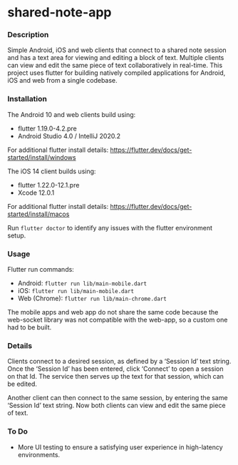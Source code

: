 # shared-note-app

### Description
Simple Android, iOS and web clients that connect to a shared note session and has a text area for viewing and editing a block of text. 
Multiple clients can view and edit the same piece of text collaboratively in real-time.
This project uses flutter for building natively compiled applications for Android, iOS and web from a single codebase.

### Installation
The Android 10 and web clients build using: 
* flutter 1.19.0-4.2.pre
* Android Studio 4.0 / IntelliJ 2020.2

For additional flutter install details: <https://flutter.dev/docs/get-started/install/windows>

The iOS 14 client builds using:
* flutter 1.22.0-12.1.pre
* Xcode 12.0.1

For additional flutter install details: <https://flutter.dev/docs/get-started/install/macos>

Run `flutter doctor` to identify any issues with the flutter environment setup.

### Usage
Flutter run commands:
* Android: `flutter run lib/main-mobile.dart`
* iOS: `flutter run lib/main-mobile.dart`
* Web (Chrome): `flutter run lib/main-chrome.dart`

The mobile apps and web app do not share the same code because the web-socket library was not compatible with the web-app, 
so a custom one had to be built.

### Details
Clients connect to a desired session, as defined by a ‘Session Id’ text string. 
Once the ‘Session Id’ has been entered, click ‘Connect’ to open a session on that Id.
The service then serves up the text for that session, which can be edited.

Another client can then connect to the same session, by entering the same ‘Session Id’ text string.
Now both clients can view and edit the same piece of text.

### To Do
* More UI testing to ensure a satisfying user experience in high-latency environments. 